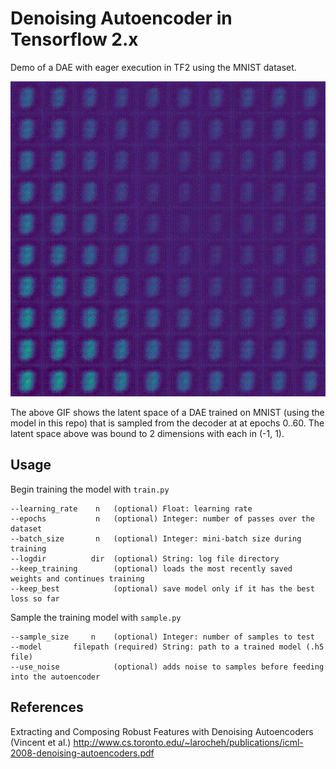 # Denoising Autoencoder in Tensorflow 2.x

Demo of a DAE with eager execution in TF2 using the MNIST dataset. 

<p align="center"><img src="sample_images/z2-sampled.gif"></p>
The above GIF shows the latent space of a DAE trained on MNIST (using the model in this repo) that is sampled from the decoder at at epochs 0..60. The latent space above was bound to 2 dimensions with each in (-1, 1).

## Usage
Begin training the model with ```train.py```  
```
--learning_rate    n   (optional) Float: learning rate
--epochs           n   (optional) Integer: number of passes over the dataset
--batch_size       n   (optional) Integer: mini-batch size during training
--logdir          dir  (optional) String: log file directory
--keep_training        (optional) loads the most recently saved weights and continues training
--keep_best            (optional) save model only if it has the best loss so far
```
Sample the training model with ```sample.py```
```
--sample_size     n    (optional) Integer: number of samples to test
--model       filepath (required) String: path to a trained model (.h5 file)
--use_noise            (optional) adds noise to samples before feeding into the autoencoder
```

## References
Extracting and Composing Robust Features with Denoising Autoencoders (Vincent et al.) http://www.cs.toronto.edu/~larocheh/publications/icml-2008-denoising-autoencoders.pdf 


